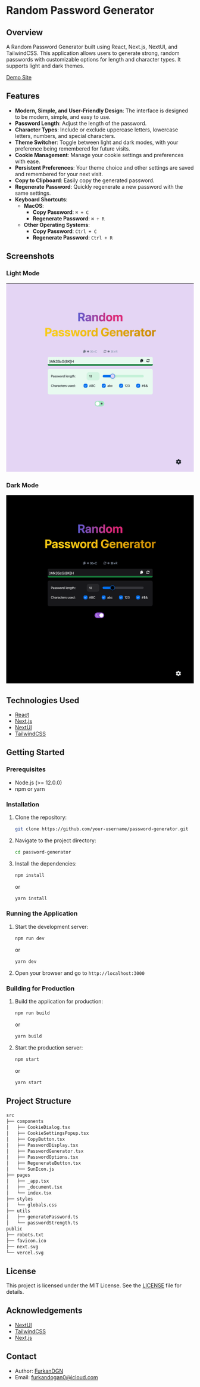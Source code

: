 # Random Password Generator

## Overview

A Random Password Generator built using React, Next.js, NextUI, and TailwindCSS. This application allows users to generate strong, random passwords with customizable options for length and character types. It supports light and dark themes.

[Demo Site](https://pwdgenn0nnn0.web.app/)

## Features

- **Modern, Simple, and User-Friendly Design**: The interface is designed to be modern, simple, and easy to use.
- **Password Length**: Adjust the length of the password.
- **Character Types**: Include or exclude uppercase letters, lowercase letters, numbers, and special characters.
- **Theme Switcher**: Toggle between light and dark modes, with your preference being remembered for future visits.
- **Cookie Management**: Manage your cookie settings and preferences with ease.
- **Persistent Preferences**: Your theme choice and other settings are saved and remembered for your next visit.
- **Copy to Clipboard**: Easily copy the generated password.
- **Regenerate Password**: Quickly regenerate a new password with the same settings.
- **Keyboard Shortcuts**:
  - **MacOS**:
    - **Copy Password**: `⌘ + C`
    - **Regenerate Password**: `⌘ + R`
  - **Other Operating Systems**:
    - **Copy Password**: `Ctrl + C`
    - **Regenerate Password**: `Ctrl + R`

## Screenshots

### Light Mode
![Light Mode](images/light-mode-screenshot.png)

### Dark Mode
![Dark Mode](images/dark-mode-screenshot.png)

## Technologies Used

- [React](https://reactjs.org/)
- [Next.js](https://nextjs.org/)
- [NextUI](https://nextui.org/)
- [TailwindCSS](https://tailwindcss.com/)

## Getting Started

### Prerequisites

- Node.js (>= 12.0.0)
- npm or yarn

### Installation

1. Clone the repository:
    ```sh
    git clone https://github.com/your-username/password-generator.git
    ```
2. Navigate to the project directory:
    ```sh
    cd password-generator
    ```
3. Install the dependencies:
    ```sh
    npm install
    ```
    or
    ```sh
    yarn install
    ```

### Running the Application

1. Start the development server:
    ```sh
    npm run dev
    ```
    or
    ```sh
    yarn dev
    ```
2. Open your browser and go to `http://localhost:3000`

### Building for Production

1. Build the application for production:
    ```sh
    npm run build
    ```
    or
    ```sh
    yarn build
    ```
2. Start the production server:
    ```sh
    npm start
    ```
    or
    ```sh
    yarn start
    ```

## Project Structure

```plaintext
src
├── components
│   ├── CookieDialog.tsx
│   ├── CookieSettingsPopup.tsx
│   ├── CopyButton.tsx
│   ├── PasswordDisplay.tsx
│   ├── PasswordGenerator.tsx
│   ├── PasswordOptions.tsx
│   ├── RegenerateButton.tsx
│   └── SunIcon.js
├── pages
│   ├── _app.tsx
│   ├── _document.tsx
│   └── index.tsx
├── styles
│   └── globals.css
├── utils
│   ├── generatePassword.ts
│   └── passwordStrength.ts
public
├── robots.txt
├── favicon.ico
├── next.svg
└── vercel.svg
```

## License

This project is licensed under the MIT License. See the [LICENSE](LICENSE) file for details.

## Acknowledgements

- [NextUI](https://nextui.org/)
- [TailwindCSS](https://tailwindcss.com/)
- [Next.js](https://nextjs.org/)

## Contact

- Author: [FurkanDGN](https://github.com/FurkanDGN)
- Email: furkandogan0@icloud.com

